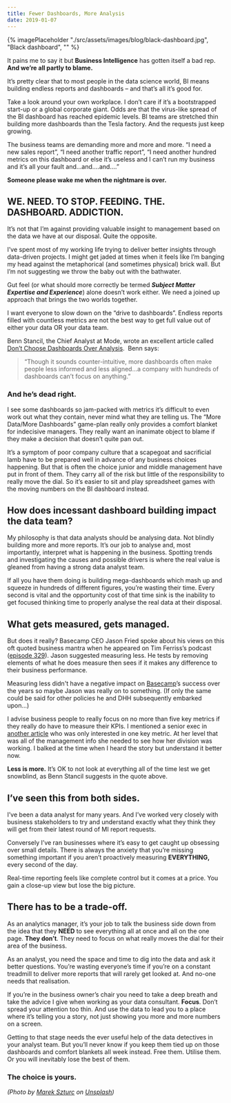 ```yaml
---
title: Fewer Dashboards, More Analysis
date: 2019-01-07
---
```

{% imagePlaceholder "./src/assets/images/blog/black-dashboard.jpg", "Black dashboard", "" %}

It pains me to say it but **Business Intelligence** has gotten itself a bad rep. **And we&#8217;re all partly to blame.**

It’s pretty clear that to most people in the data science world, BI means building endless reports and dashboards &#8211; and that’s all it’s good for.

Take a look around your own workplace. I don’t care if it’s a bootstrapped start-up or a global corporate giant. Odds are that the virus-like spread of the BI dashboard has reached epidemic levels. BI teams are stretched thin building more dashboards than the Tesla factory. And the requests just keep growing.

The business teams are demanding more and more and more. “I need a new sales report”, “I need another traffic report”, “I need another hundred metrics on this dashboard or else it’s useless and I can’t run my business and it’s all your fault and&#8230;and….and….”

**Someone please wake me when the nightmare is over.**

## WE. NEED. TO STOP. FEEDING. THE. DASHBOARD. ADDICTION.

It’s not that I’m against providing valuable insight to management based on the data we have at our disposal. Quite the opposite.

I’ve spent most of my working life trying to deliver better insights through data-driven projects. I might get jaded at times when it feels like I’m banging my head against the metaphorical (and sometimes physical) brick wall. But I’m not suggesting we throw the baby out with the bathwater.

Gut feel (or what should more correctly be termed _**Subject Matter Expertise and Experience**_) alone doesn’t work either. We need a joined up approach that brings the two worlds together.

I want everyone to slow down on the “drive to dashboards”. Endless reports filled with countless metrics are not the best way to get full value out of either your data OR your data team.

Benn Stancil, the Chief Analyst at Mode, wrote an excellent article called [Don’t Choose Dashboards Over Analysis](https://blog.modeanalytics.com/dont-choose-dashboards/).  Benn says:

> “Though it sounds counter-intuitive, more dashboards often make people less informed and less aligned&#8230;a company with hundreds of dashboards can’t focus on anything.”

### **And he’s dead right.**

I see some dashboards so jam-packed with metrics it’s difficult to even work out what they contain, never mind what they are telling us. The &#8220;More Data/More Dashboards&#8221; game-plan really only provides a comfort blanket for indecisive managers. They really want an inanimate object to blame if they make a decision that doesn’t quite pan out.

It’s a symptom of poor company culture that a scapegoat and sacrificial lamb have to be prepared well in advance of any business choices happening. But that is often the choice junior and middle management have put in front of them. They carry all of the risk but little of the responsibility to really move the dial. So it’s easier to sit and play spreadsheet games with the moving numbers on the BI dashboard instead.

## How does incessant dashboard building impact the data team?

My philosophy is that data analysts should be analysing data. Not blindly building more and more reports. It’s our job to analyse and, most importantly, interpret what is happening in the business. Spotting trends and investigating the causes and possible drivers is where the real value is gleaned from having a strong data analyst team.

If all you have them doing is building mega-dashboards which mash up and squeeze in hundreds of different figures, you’re wasting their time. Every second is vital and the opportunity cost of that time sink is the inability to get focused thinking time to properly analyse the real data at their disposal.

## What gets measured, gets managed.

But does it really? Basecamp CEO Jason Fried spoke about his views on this oft quoted business mantra when he appeared on Tim Ferriss’s podcast ([episode 329](https://pca.st/z9ZM)). Jason suggested measuring less. He tests by removing elements of what he does measure then sees if it makes any difference to their business performance.

Measuring less didn't have a negative impact on [Basecamp](https://basecamp.com)’s success over the years so maybe Jason was really on to something. (If only the same could be said for other policies he and DHH subsequently embarked upon...)

I advise business people to really focus on no more than five key metrics if they really do have to measure their KPIs. I mentioned a senior exec in [another article](/articles/picking-your-big-5-kpis-for-corporate-business-success) who was only interested in one key metric. At her level that was all of the management info she needed to see how her division was working. I balked at the time when I heard the story but understand it better now.

**Less is more.** It’s OK to not look at everything all of the time lest we get snowblind, as Benn Stancil suggests in the quote above.

## I’ve seen this from both sides.

I’ve been a data analyst for many years. And I&#8217;ve worked very closely with business stakeholders to try and understand exactly what they think they will get from their latest round of MI report requests.

Conversely I’ve ran businesses where it’s easy to get caught up obsessing over small details. There is always the anxiety that you’re missing something important if you aren’t proactively measuring **EVERYTHING,** every second of the day.

Real-time reporting feels like complete control but it comes at a price. You gain a close-up view but lose the big picture.

## There has to be a trade-off.

As an analytics manager, it’s your job to talk the business side down from the idea that they **NEED** to see everything all at once and all on the one page. **They don’t**. They need to focus on what really moves the dial for their area of the business.

As an analyst, you need the space and time to dig into the data and ask it better questions. You&#8217;re wasting everyone’s time if you&#8217;re on a constant treadmill to deliver more reports that will rarely get looked at. And no-one needs that realisation.

If you&#8217;re in the business owner’s chair you need to take a deep breath and take the advice I give when working as your data consultant. **Focus**. Don’t spread your attention too thin. And use the data to lead you to a place where it’s telling you a story, not just showing you more and more numbers on a screen.

Getting to that stage needs the ever useful help of the data detectives in your analyst team. But you’ll never know if you keep them tied up on those dashboards and comfort blankets all week instead. Free them. Utilise them. Or you will inevitably lose the best of them.

### **The choice is yours.**

_(Photo by [Marek Szturc][2] on [Unsplash][3])_

 [2]: https://unsplash.com/photos/ttqUsX1G3aE?utm_source=unsplash&utm_medium=referral&utm_content=creditCopyText
 [3]: https://unsplash.com/search/photos/dashboard?utm_source=unsplash&utm_medium=referral&utm_content=creditCopyText